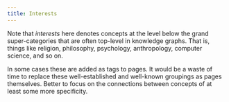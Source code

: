 ```yaml
---
title: Interests
---
```

Note that *interests* here denotes concepts at the level below the grand super-categories that are often top-level in knowledge graphs. That is, things like religion, philosophy, psychology, anthropology, computer science, and so on.

In some cases these are added as tags to pages. It would be a waste of time to replace these well-established and well-known groupings as pages themselves. Better to focus on the connections between concepts of at least some more specificity.